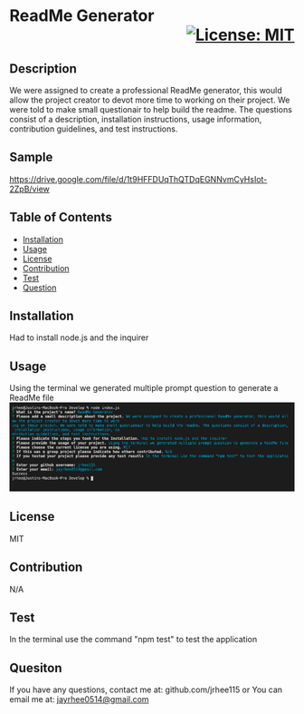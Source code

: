 
  # ReadMe Generator <div align= "right">[![License: MIT](https://img.shields.io/badge/License-MIT-yellow.svg)](https://opensource.org/licenses/MIT)</div>

  
 ## Description
  We were assigned to create a professional ReadMe generator, this would allow the project creator to devot more time to working on their project. We were told to make small questionair to help build the readme. The questions consist of a description, installation instructions, usage information, contribution guidelines, and test instructions.

  ## Sample
  https://drive.google.com/file/d/1t9HFFDUqThQTDqEGNNvmCyHsIot-2ZpB/view

  
 ## Table of Contents
  - [Installation](#installation)
  - [Usage](#usage)
  - [License](#license)
  - [Contribution](#contribution)
  - [Test](#test)
  - [Question](#question)

  
 ## Installation
  Had to install node.js and the inquirer

  
 ## Usage
  Using the terminal we generated multiple prompt question to generate a ReadMe file
  ![](./images/ReadMe.png)

  
 ## License
  MIT

  
 ## Contribution
  N/A

  
 ## Test
  In the terminal use the command "npm test" to test the application

  
 ## Quesiton
  If you have any questions, contact me at:
  github.com/jrhee115 
  or
  You can email me at: jayrhee0514@gmail.com
  